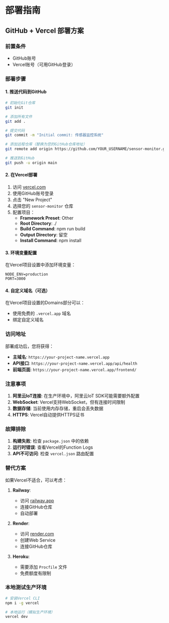 # 部署指南

## GitHub + Vercel 部署方案

### 前置条件
- GitHub账号
- Vercel账号（可用GitHub登录）

### 部署步骤

#### 1. 推送代码到GitHub

```bash
# 初始化Git仓库
git init

# 添加所有文件
git add .

# 提交代码
git commit -m "Initial commit: 传感器监控系统"

# 添加远程仓库（替换为您的GitHub仓库地址）
git remote add origin https://github.com/YOUR_USERNAME/sensor-monitor.git

# 推送到GitHub
git push -u origin main
```

#### 2. 在Vercel部署

1. 访问 [vercel.com](https://vercel.com)
2. 使用GitHub账号登录
3. 点击 "New Project"
4. 选择您的 `sensor-monitor` 仓库
5. 配置项目：
   - **Framework Preset**: Other
   - **Root Directory**: ./
   - **Build Command**: npm run build
   - **Output Directory**: 留空
   - **Install Command**: npm install

#### 3. 环境变量配置

在Vercel项目设置中添加环境变量：

```
NODE_ENV=production
PORT=3000
```

#### 4. 自定义域名（可选）

在Vercel项目设置的Domains部分可以：
- 使用免费的 `.vercel.app` 域名
- 绑定自定义域名

### 访问地址

部署成功后，您将获得：
- **主域名**: `https://your-project-name.vercel.app`
- **API接口**: `https://your-project-name.vercel.app/api/health`
- **前端页面**: `https://your-project-name.vercel.app/frontend/`

### 注意事项

1. **阿里云IoT连接**: 在生产环境中，阿里云IoT SDK可能需要额外配置
2. **WebSocket**: Vercel支持WebSocket，但有连接时间限制
3. **数据存储**: 当前使用内存存储，重启会丢失数据
4. **HTTPS**: Vercel自动提供HTTPS证书

### 故障排除

1. **构建失败**: 检查 `package.json` 中的依赖
2. **运行时错误**: 查看Vercel的Function Logs
3. **API不可访问**: 检查 `vercel.json` 路由配置

### 替代方案

如果Vercel不适合，可以考虑：

1. **Railway**: 
   - 访问 [railway.app](https://railway.app)
   - 连接GitHub仓库
   - 自动部署

2. **Render**:
   - 访问 [render.com](https://render.com)
   - 创建Web Service
   - 连接GitHub仓库

3. **Heroku**:
   - 需要添加 `Procfile` 文件
   - 免费额度有限制

### 本地测试生产环境

```bash
# 安装Vercel CLI
npm i -g vercel

# 本地运行（模拟生产环境）
vercel dev
```
